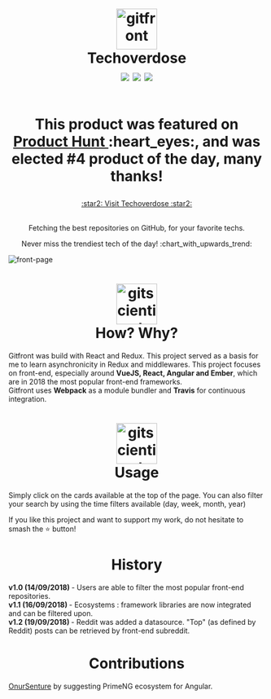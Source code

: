 <h1 align="center">
  	<img height="80" src="https://sendeyo.com/up/d/f30c064b15" alt="gitfront" /> <br> Techoverdose <br>
    <img align='center' src="https://img.shields.io/badge/version-1.2-brightgreen.svg"/>  
    <img align='center' src='https://img.shields.io/badge/status-up-brightgreen.svg'/>
    <img align='center' src='https://travis-ci.org/SCHKN/gitfront.svg?branch=master' /> <br> <br>
    <p align='center'> This product was featured on <a  href='https://www.producthunt.com/posts/tech-overdose'> Product Hunt </a> :heart_eyes:, and was elected #4 product of the day, many thanks! </p>
</h1>
<p align='center'>
<a  href='http://www.schkn.io'> :star2: Visit Techoverdose :star2: </a> <br> <br>
</p>

<p align='center'>Fetching the best repositories on GitHub, for your favorite techs.</p>
<p align='center'>Never miss the trendiest tech of the day! :chart_with_upwards_trend:</p> 



<img align="center" src="https://i.imgur.com/1fXhynf.png" alt="front-page" />

<h1 align='center'>
  <img height='80' src='https://sendeyo.com/up/d/1140662d5f' alt='gitscientist' /> <br> How? Why? <br>
  
</h1>

Gitfront was build with React and Redux. This project served as a basis for me to learn asynchronicity in Redux and middlewares.
This project focuses on front-end, especially around <b>VueJS, React, Angular and Ember</b>, which are in 2018 the most popular front-end frameworks. <br>
Gitfront uses <b>Webpack</b> as a module bundler and <b>Travis</b> for continuous integration.

<h1 align='center'>
  <img height='80' src='https://sendeyo.com/up/d/15c12aad5b' alt='gitscientist' /> <br> Usage <br>
</h1>

Simply click on the cards available at the top of the page. You can also filter your search by using the time filters available (day, week, month, year)

If you like this project and want to support my work, do not hesitate to smash the :star: button!

<h1 align='center'> History </h1>

<b> v1.0 (14/09/2018) </b> - Users are able to filter the most popular front-end repositories. <br>
<b> v1.1 (16/09/2018) </b> - Ecosystems : framework libraries are now integrated and can be filtered upon. <br>
<b> v1.2 (19/09/2018) </b> - Reddit was added a datasource. "Top" (as defined by Reddit) posts can be retrieved by front-end subreddit.

<h1 align='center'> Contributions </h1>

<a href='https://github.com/onursenture'>OnurSenture</a> by suggesting PrimeNG ecosystem for Angular.

